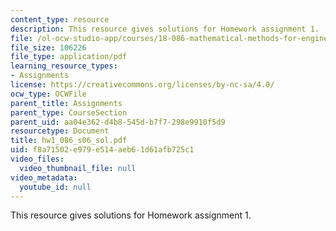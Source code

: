 ```yaml
---
content_type: resource
description: This resource gives solutions for Homework assignment 1.
file: /ol-ocw-studio-app/courses/18-086-mathematical-methods-for-engineers-ii-spring-2006/f8a71502e979e514aeb61d61afb725c1_hw1_086_s06_sol.pdf
file_size: 106226
file_type: application/pdf
learning_resource_types:
- Assignments
license: https://creativecommons.org/licenses/by-nc-sa/4.0/
ocw_type: OCWFile
parent_title: Assignments
parent_type: CourseSection
parent_uid: aa04e362-d4b8-545d-b7f7-298e9910f5d9
resourcetype: Document
title: hw1_086_s06_sol.pdf
uid: f8a71502-e979-e514-aeb6-1d61afb725c1
video_files:
  video_thumbnail_file: null
video_metadata:
  youtube_id: null
---
```

This resource gives solutions for Homework assignment 1.